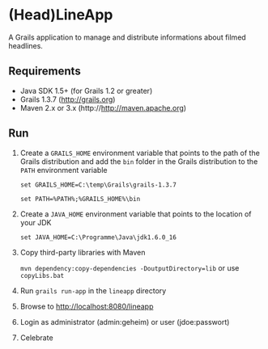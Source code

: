 (Head)LineApp
=============

A Grails application to manage and distribute informations about filmed headlines.


Requirements
------------
* Java SDK 1.5+ (for Grails 1.2 or greater)
* Grails 1.3.7 (http://grails.org)
* Maven 2.x or 3.x (http://http://maven.apache.org)


Run
---

1. Create a `GRAILS_HOME` environment variable that points to the path of the Grails distribution and add the `bin` folder in the Grails distribution to the `PATH` environment variable

    `set GRAILS_HOME=C:\temp\Grails\grails-1.3.7`
	
    `set PATH=%PATH%;%GRAILS_HOME%\bin`

2. Create a `JAVA_HOME` environment variable that points to the location of your JDK

    `set JAVA_HOME=C:\Programme\Java\jdk1.6.0_16`

3. Copy third-party libraries with Maven

    `mvn dependency:copy-dependencies -DoutputDirectory=lib` or use `copyLibs.bat`

4. Run `grails run-app` in the `lineapp` directory

5. Browse to [http://localhost:8080/lineapp](http://localhost:8080/lineapp)

6. Login as administrator (admin:geheim) or user (jdoe:passwort)

7. Celebrate
